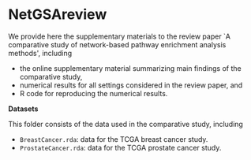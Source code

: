 # NetGSAreview

We provide here the supplementary materials to the review paper `A comparative study of network-based pathway enrichment analysis methods', including 

 * the online supplementary material summarizing main findings of the comparative study,
 * numerical results for all settings considered in the review paper, and 
 * R code for reproducing the numerical results. 
   
**Datasets**

This folder consists of the data used in the comparative study, including

 * `BreastCancer.rda`: data for the TCGA breast cancer study.
 * `ProstateCancer.rda`: data for the TCGA prostate cancer study. 

